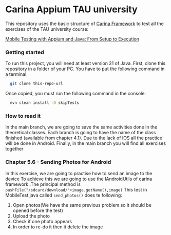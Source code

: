 # Carina Appium TAU university
This repository uses the basic structure of [Carina Framework](https://zebrunner.github.io/carina/) to test
all the exercises of the TAU university course:

[Mobile Testing with Appium and Java: From Setup to Execution](https://testautomationu.applitools.com/appium-java-tutorial-1/chapter4.1.html)


### Getting started
To run this project, you will need at least version 21 of Java.
First, clone this repository in a folder of your PC.
You have to put the following command in a terminal:

```bash
  git clone this-repo-url
```
Once copied, you must run the following command in the console:
```bash
  mvn clean install -D skipTests
```

### How to read it
In the main branch, we are going to save the same activities
done in the theoretical classes.
Each branch is going to have
the name of the class finished (available from chapter 4.1).
Due to the lack of IOS all the practice will be done in Android.
Finally, in the main branch you will find all exercises together

### Chapter 5.6 - Sending Photos for Android
In this exercise, we are going to practise how to send an image to the device
To achieve this we are going to use the IAndroidUtils of carina framework
.The principal method is `pushFile("/sdcard/download/"+image.getName(),image)`
This test in MobileTest.java called `send_photos()` does te following:
1. Open photos(We have the same previous problem so it should be opened before the test)
2. Upload the photo
3. Check if one photo appears
4. In order to re-do it then it delete the image
